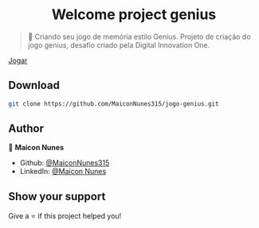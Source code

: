 <h1 align="center">Welcome project genius</h1>

> 🦀 Criando seu jogo de memória estilo Genius. Projeto de criação do jogo genius, desafio criado pela Digital Innovation One.

<a href="https://maiconnunes315.github.io/jogo-genius/">Jogar</a>

## Download

```sh
git clone https://github.com/MaiconNunes315/jogo-genius.git
```

## Author

👤 **Maicon Nunes**

- Github: [@MaiconNunes315](https://github.com/MaiconNunes315)
- LinkedIn: [@Maicon Nunes](https://www.linkedin.com/in/maicon-nunes-978454110/)

## Show your support

Give a ⭐️ if this project helped you!

